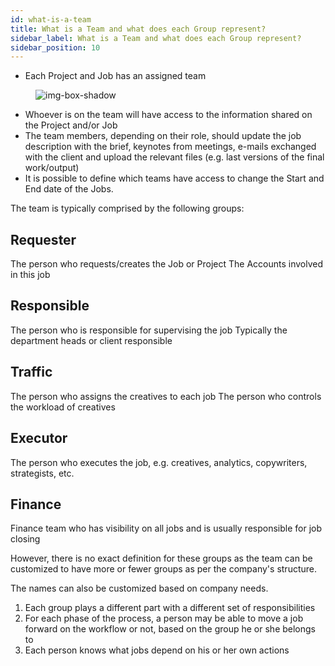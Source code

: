 ```yaml
---
id: what-is-a-team
title: What is a Team and what does each Group represent?
sidebar_label: What is a Team and what does each Group represent?
sidebar_position: 10
---
```


- Each Project and Job has an assigned team


<figure>

![img-box-shadow](/img/university/project-management/what-is-a-team1.png)

<figcaption></figcaption>
</figure>

- Whoever is on the team will have access to the information shared on the Project and/or Job
- The team members, depending on their role, should update the job description with the brief, keynotes from meetings, e-mails exchanged with the client and upload the relevant files (e.g. last versions of the final work/output)
- It is possible to define which teams have access to change the Start and End date of the Jobs.

The team is typically comprised by the following groups:

## Requester
The person who requests/creates the Job or Project
The Accounts involved in this job

## Responsible
The person who is responsible for supervising the job
Typically the department heads or client responsible

## Traffic
The person who assigns the creatives to each job
The person who controls the workload of creatives

## Executor
The person who executes the job, e.g. creatives, analytics, copywriters, strategists, etc.

## Finance
Finance team who has visibility on all jobs and is usually responsible for job closing

However, there is no exact definition for these groups as the team can be customized to have more or fewer groups as per the company's structure.

The names can also be customized based on company needs.

1. Each group plays a different part with a different set of responsibilities
2. For each phase of the process, a person may be able to move a job forward on the workflow or not, based on the group he or she belongs to
3. Each person knows what jobs depend on his or her own actions